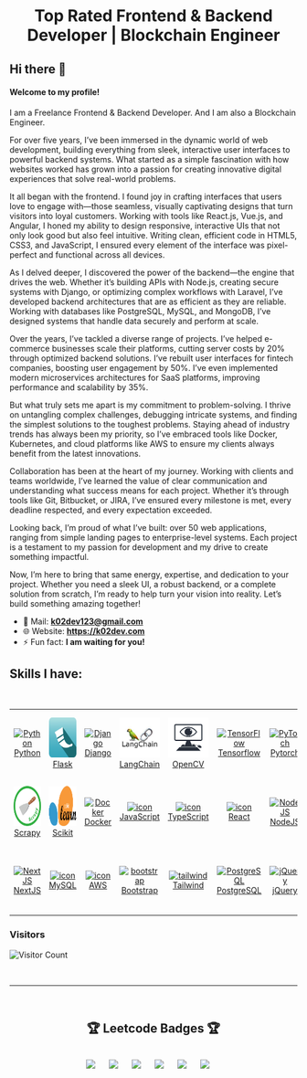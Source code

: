 <h1 align="center"><b>Top Rated Frontend & Backend Developer | Blockchain Engineer</b><br /></h1>

## Hi there 👋

<h4>Welcome to my profile!</h4>

I am a Freelance Frontend & Backend Developer. And I am also a Blockchain Engineer.

For over five years, I’ve been immersed in the dynamic world of web development, building everything from sleek, interactive user interfaces to powerful backend systems. What started as a simple fascination with how websites worked has grown into a passion for creating innovative digital experiences that solve real-world problems.

It all began with the frontend. I found joy in crafting interfaces that users love to engage with—those seamless, visually captivating designs that turn visitors into loyal customers. Working with tools like React.js, Vue.js, and Angular, I honed my ability to design responsive, interactive UIs that not only look good but also feel intuitive. Writing clean, efficient code in HTML5, CSS3, and JavaScript, I ensured every element of the interface was pixel-perfect and functional across all devices.

As I delved deeper, I discovered the power of the backend—the engine that drives the web. Whether it’s building APIs with Node.js, creating secure systems with Django, or optimizing complex workflows with Laravel, I’ve developed backend architectures that are as efficient as they are reliable. Working with databases like PostgreSQL, MySQL, and MongoDB, I’ve designed systems that handle data securely and perform at scale.

Over the years, I’ve tackled a diverse range of projects. I’ve helped e-commerce businesses scale their platforms, cutting server costs by 20% through optimized backend solutions. I’ve rebuilt user interfaces for fintech companies, boosting user engagement by 50%. I’ve even implemented modern microservices architectures for SaaS platforms, improving performance and scalability by 35%.

But what truly sets me apart is my commitment to problem-solving. I thrive on untangling complex challenges, debugging intricate systems, and finding the simplest solutions to the toughest problems. Staying ahead of industry trends has always been my priority, so I’ve embraced tools like Docker, Kubernetes, and cloud platforms like AWS to ensure my clients always benefit from the latest innovations.

Collaboration has been at the heart of my journey. Working with clients and teams worldwide, I’ve learned the value of clear communication and understanding what success means for each project. Whether it’s through tools like Git, Bitbucket, or JIRA, I’ve ensured every milestone is met, every deadline respected, and every expectation exceeded.

Looking back, I’m proud of what I’ve built: over 50 web applications, ranging from simple landing pages to enterprise-level systems. Each project is a testament to my passion for development and my drive to create something impactful.

Now, I’m here to bring that same energy, expertise, and dedication to your project. Whether you need a sleek UI, a robust backend, or a complete solution from scratch, I’m ready to help turn your vision into reality. Let’s build something amazing together!


- 📧 Mail: **k02dev123@gmail.com**
- 🌐 Website: **https://k02dev.com**
- ⚡ Fun fact: **I am waiting for you!**

## Skills I have:

<br/>

<table align="center">
  <tr>
    <td align="center" width="135" height="115">
        <a href="https://www.w3schools.com/python/">
            <img src="https://techstack-generator.vercel.app/python-icon.svg" alt="Python" width="70" height="70" />
            <br>Python
        </a>
    </td>
    <td align="center" width="135" height="115">
        <a href="https://www.geeksforgeeks.org/flask-tutorial/">
            <img src="https://github.com/hi-tech-AI/hi-tech-AI/blob/main/flask.png" width="70" height="70" alt="Flask" />
            <br>Flask
        </a>
    </td>
    <td align="center" width="135" height="115">
        <a href="https://www.w3schools.com/django/index.php">
            <img src="https://techstack-generator.vercel.app/django-icon.svg" alt="Django" width="70" height="70" />
            <br>Django
        </a>
    </td>
    <td align="center" width="135" height="115">
        <a href="https://python.langchain.com/v0.1/docs/additional_resources/tutorials/">
            <img src="https://github.com/hi-tech-AI/hi-tech-AI/blob/main/langchain-logo.jfif" alt="LangChain" width="70" height="70" />
            <br>LangChain
        </a>
    </td>
    <td align="center" width="135" height="115">
        <a href="https://www.geeksforgeeks.org/computer-vision/">
            <img src="https://github.com/hi-tech-AI/hi-tech-AI/blob/main/cv-logo.png" width="70" height="70" alt="OpenCV" />
            <br>OpenCV
        </a>
    </td>
    <td align="center" width="135" height="115">
        <a href="https://www.tensorflow.org/tutorials">
            <img src="https://skillicons.dev/icons?i=tensorflow" width="70" height="70" alt="TensorFlow" />
            <br>Tensorflow
        </a>
    </td>
    <td align="center" width="135" height="115">
        <a href="https://pytorch.org/tutorials/">
            <img src="https://skillicons.dev/icons?i=pytorch" width="70" height="70" alt="PyTorch" />
            <br>Pytorch
        </a>
    </td>
    <td align="center" width="135" height="115">
        <a href="https://www.w3schools.com/gen_ai/chatgpt-3-5/index.php">
            <img src="https://github.com/hi-tech-AI/hi-tech-AI/blob/main/chatgpt-logo.png" width="70" height="70" alt="ChatGPT" />
            <br>ChatGPT
        </a>
    </td>
    <td align="center" width="135" height="115">
        <a href="https://www.w3schools.com/gen_ai/index.php">
            <img src="https://github.com/hi-tech-AI/hi-tech-AI/blob/main/generative%20ai%20logo.png" width="70" height="70" alt="Generative AI" />
            <br>
        </a>
    </td>
  </tr>
  <tr>
    <td align="center" width="135" height="115">
        <a href="https://docs.scrapy.org/en/latest/intro/tutorial.html">
            <img src="https://github.com/hi-tech-AI/hi-tech-AI/blob/main/scrapy-logo.png" width="70" height="70" alt="Scrapy" />
            <br>Scrapy
        </a>
    </td>
    <td align="center" width="135" height="115">
        <a href="https://scikit-learn.org/stable/tutorial/index.html">
            <img src="https://github.com/hi-tech-AI/hi-tech-AI/blob/main/scikitlearn.png" alt="Scikit" width="70" height="70" />
            <br>Scikit
        </a>
    </td>
    <td align="center" width="135" height="115">
        <a href="https://www.geeksforgeeks.org/docker-tutorial/">
            <img src="https://techstack-generator.vercel.app/docker-icon.svg" alt="Docker" width="70" height="70" />
            <br>Docker
        </a>
    </td>
    <td align="center" width="135" height="115">
        <a href="https://www.w3schools.com/js/default.asp">
            <img src="https://techstack-generator.vercel.app/js-icon.svg" alt="icon" width="70" height="70" />
            <br>JavaScript
        </a>
    </td>
    <td align="center" width="135" height="115">
        <a href="https://www.w3schools.com/typescript/index.php">
            <img src="https://techstack-generator.vercel.app/ts-icon.svg" alt="icon" width="70" height="70" />
            <br>TypeScript
        </a>
    </td>
    <td align="center" width="135" height="115">
        <a href="https://www.w3schools.com/react/default.asp">
            <img src="https://techstack-generator.vercel.app/react-icon.svg" alt="icon" width="70" height="70" />
            <br>React
        </a>
    </td>
    <td align="center" width="135" height="115">
        <a href="https://www.w3schools.com/nodejs/default.asp">
            <img src="https://skillicons.dev/icons?i=nodejs" width="70" height="70" alt="NodeJS" />
            <br>NodeJS
        </a>
    </td>
    <td align="center" width="135" height="115">
        <a href="https://www.w3schools.com/mongodb/index.php">
            <img src="https://skillicons.dev/icons?i=mongodb" width="70" height="70" alt="MongoDB" />
            <br>MongoDB
        </a>
    </td>
    <td align="center" width="135" height="115">
        <a href="https://www.geeksforgeeks.org/express-js/">
            <img src="https://skillicons.dev/icons?i=express" width="70" height="70" alt="Express" />
            <br>Express
        </a>
    </td>
 </tr>
 <tr>
    <td align="center" width="135" height="115">
        <a href="https://www.geeksforgeeks.org/nextjs/">
            <img src="https://skillicons.dev/icons?i=nextjs" width="70" height="70" alt="NextJS" />
            <br>NextJS
        </a>
    </td>
    <td align="center" width="135" height="115">
        <a href="https://www.w3schools.com/mysql/default.asp">
            <img src="https://techstack-generator.vercel.app/mysql-icon.svg" alt="icon" width="70" height="70" />
            <br>MySQL
        </a>
    </td>
    <td align="center" width="135" height="115">
        <a href="https://www.w3schools.com/aws/index.php">
            <img src="https://techstack-generator.vercel.app/aws-icon.svg" alt="icon" width="70" height="70" />
            <br>AWS
        </a>
    </td>
    <td align="center"  width="135" height="115">
        <a href="https://www.w3schools.com/bootstrap/bootstrap_ver.asp">
            <img src="https://skillicons.dev/icons?i=bootstrap" width="48" height="48" alt="bootstrap" />
            <br>Bootstrap
        </a>
    </td>
    <td align="center" width="135" height="115">
        <a href="https://www.geeksforgeeks.org/tailwind-css/">
            <img src="https://skillicons.dev/icons?i=tailwind" width="48" height="48" alt="tailwind" />
            <br>Tailwind
        </a>
    </td>
    <td align="center" width="135" height="115">
        <a href="https://www.w3schools.com/postgresql/index.php">
            <img src="https://skillicons.dev/icons?i=postgres" width="48" height="48" alt="PostgreSQL" />
            <br>PostgreSQL
        </a>
    </td>
    <td align="center" width="135" height="115">
        <a href="https://www.w3schools.com/jquery/default.asp">
            <img src="https://skillicons.dev/icons?i=jquery" width="48" height="48" alt="jQuery" />
            <br>jQuery
        </a>
    </td>
    <td align="center" width="135" height="115">
        <a href="https://docs.github.com/en/get-started/start-your-journey/hello-world">
            <img src="https://techstack-generator.vercel.app/github-icon.svg" alt="icon" width="70" height="70" />
            <br>Github
        </a>
    </td>
    <td align="center" width="135" height="115"> 
        <a href="https://www.w3schools.com/git/default.asp">
            <img src="https://user-images.githubusercontent.com/25181517/192108372-f71d70ac-7ae6-4c0d-8395-51d8870c2ef0.png" width="48" height="48" alt="Git" />
            <br>Git
        </a>
    </td>
 </tr>
</table>

### Visitors
![Visitor Count](https://profile-counter.glitch.me/k02-dev/count.svg)

<br/><hr/><br/>

<h2 align="center">🏆 Leetcode Badges 🏆</h2>
<br/>
<div align="center">
    <img src="https://assets.leetcode.com/static_assets/others/LeetCode_75.gif" width="60px" style="margin-right: 20px;">
    <img src="https://assets.leetcode.com/static_assets/public/images/badges/2024/gif/2024-07.gif" width="60px" style="margin-right: 20px;">
    <img src="https://assets.leetcode.com/static_assets/public/images/badges/2024/gif/2024-08.gif" width="60px" style="margin-right: 20px;">
    <img src="https://assets.leetcode.com/static_assets/public/images/badges/2024/gif/2024-09.gif" width="60px" style="margin-right: 20px;">
    <img src="https://assets.leetcode.com/static_assets/public/images/badges/2024/gif/2024-10.gif" width="60px" style="margin-right: 20px;">
    <img src="https://assets.leetcode.com/static_assets/marketing/2024-100.gif" width="60px" style="margin-right: 20px;">
</div>
